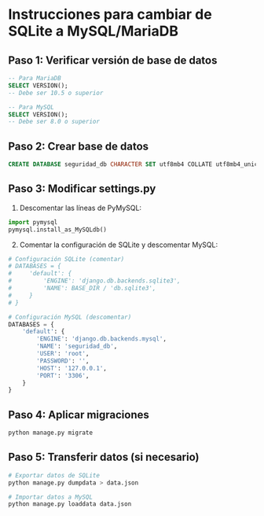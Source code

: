 # Instrucciones para cambiar de SQLite a MySQL/MariaDB

## Paso 1: Verificar versión de base de datos
```sql
-- Para MariaDB
SELECT VERSION();
-- Debe ser 10.5 o superior

-- Para MySQL
SELECT VERSION();
-- Debe ser 8.0 o superior
```

## Paso 2: Crear base de datos
```sql
CREATE DATABASE seguridad_db CHARACTER SET utf8mb4 COLLATE utf8mb4_unicode_ci;
```

## Paso 3: Modificar settings.py
1. Descomentar las líneas de PyMySQL:
```python
import pymysql
pymysql.install_as_MySQLdb()
```

2. Comentar la configuración de SQLite y descomentar MySQL:
```python
# Configuración SQLite (comentar)
# DATABASES = {
#     'default': {
#         'ENGINE': 'django.db.backends.sqlite3',
#         'NAME': BASE_DIR / 'db.sqlite3',
#     }
# }

# Configuración MySQL (descomentar)
DATABASES = {
    'default': {
        'ENGINE': 'django.db.backends.mysql',
        'NAME': 'seguridad_db',
        'USER': 'root',
        'PASSWORD': '',
        'HOST': '127.0.0.1',
        'PORT': '3306',
    }
}
```

## Paso 4: Aplicar migraciones
```bash
python manage.py migrate
```

## Paso 5: Transferir datos (si necesario)
```bash
# Exportar datos de SQLite
python manage.py dumpdata > data.json

# Importar datos a MySQL
python manage.py loaddata data.json
```
